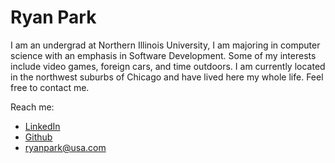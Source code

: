 # Ryan Park

I am an undergrad at Northern Illinois University, I am majoring in computer science with an emphasis in Software Development. Some of my interests include video games, foreign cars, and time outdoors. I am currently located in the northwest suburbs of Chicago and have lived here my whole life. Feel free to contact me.

Reach me:
 - [LinkedIn](https://www.linkedin.com/in/ryanipark/)
 - [Github](github.com/ryanipark)
 - ryanpark@usa.com
